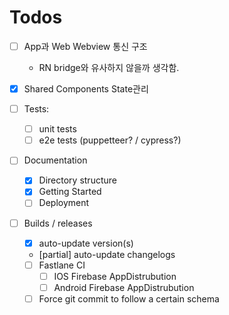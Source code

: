 # Todos

- [ ] App과 Web Webview 통신 구조
  - RN bridge와 유사하지 않을까 생각함.
- [x] Shared Components State관리

- [ ] Tests:
  - [ ] unit tests
  - [ ] e2e tests (puppetteer? / cypress?)
- [ ] Documentation
  - [x] Directory structure
  - [x] Getting Started
  - [ ] Deployment
- [ ] Builds / releases
  - [x] auto-update version(s)
  - [partial] auto-update changelogs
  - [ ] Fastlane CI 
    - [ ] IOS Firebase AppDistrubution
    - [ ] Android Firebase AppDistrubution
  - [ ] Force git commit to follow a certain schema
